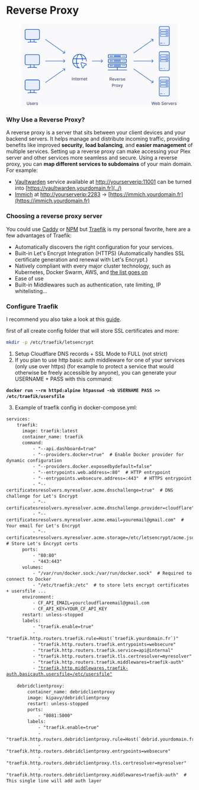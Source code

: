 # Reverse Proxy

<figure><img src="../.gitbook/assets/{29D74013-3A85-483D-B2C6-0877B20AB73E}.png" alt=""><figcaption></figcaption></figure>

### **Why Use a Reverse Proxy?**

A reverse proxy is a server that sits between your client devices and your backend servers. It helps manage and distribute incoming traffic, providing benefits like improved **security**, **load balancing**, and **easier management** of multiple services. Setting up a reverse proxy can make accessing your Plex server and other services more seamless and secure. Using a reverse proxy, you can **map different services to subdomains** of your main domain. For example:

* [Vaultwarden](../) service available at [http://yourserverip:11001](http://yourserverip:11001) can be turned into [https://vaultwarden.yourdomain.fr](../)
* [Immich](https://github.com/immich-app/immich) at [http://yourserverip:2283](http://yourserverip:2283) -> [https://immich.yourdomain.fr](https://immich.yourdomain.fr)

### Choosing a reverse proxy server

You could use [Caddy](https://github.com/caddyserver/caddy) or [NPM](https://nginxproxymanager.com/) but [Traefik](https://doc.traefik.io/traefik/) is my personal favorite, here are a few advantages of Traefik:

* Automatically discovers the right configuration for your services.
* Built-in Let's Encrypt Integration (HTTPS) (Automatically handles SSL certificate generation and renewal with Let's Encrypt.)
* Natively compliant with every major cluster technology, such as Kubernetes, Docker Swarm, AWS, and [the list goes on](https://doc.traefik.io/traefik/providers/overview/)
* Ease of use
* Built-in Middlewares such as authentication, rate limiting, IP whitelisting...

### Configure Traefik

I recommend you also take a look at this [guide](https://www.smarthomebeginner.com/cloudflare-settings-for-traefik-docker/).

first of all create config folder that will store SSL certificates and more:

```bash
mkdir -p /etc/traefik/letsencrypt
```

1. Setup Cloudflare DNS records + SSL Mode to FULL (not strict)
2. If you plan to use http basic auth middleware for one of your services (only use over https) (for example to protect a service that would otherwise be freely accessible by anyone), you can generate your USERNAME + PASS with this command:

<pre class="language-bash"><code class="lang-bash"><strong>docker run --rm httpd:alpine htpasswd -nb USERNAME PASS >> /etc/traefik/usersfile
</strong></code></pre>

3. Example of traefik config in docker-compose.yml:

<pre class="language-yaml" data-full-width="true"><code class="lang-yaml">services:
    traefik:
      image: traefik:latest
      container_name: traefik
      command:
          - "--api.dashboard=true"
          - "--providers.docker=true"  # Enable Docker provider for dynamic configuration
          - "--providers.docker.exposedbydefault=false"
          - "--entrypoints.web.address=:80"  # HTTP entrypoint
          - "--entrypoints.websecure.address=:443"  # HTTPS entrypoint
          - "--certificatesresolvers.myresolver.acme.dnschallenge=true"  # DNS challenge for Let's Encrypt
          - "--certificatesresolvers.myresolver.acme.dnschallenge.provider=cloudflare"
          - "--certificatesresolvers.myresolver.acme.email=youremail@gmail.com"  # Your email for Let's Encrypt
          - "--certificatesresolvers.myresolver.acme.storage=/etc/letsencrypt/acme.json"  # Store Let's Encrypt certs
      ports:
          - "80:80"
          - "443:443"
      volumes:
          - "/var/run/docker.sock:/var/run/docker.sock"  # Required to connect to Docker
          - "/etc/traefik:/etc"  # to store lets encrypt certificates + usersfile ...
      environment:
          - CF_API_EMAIL=yourcloudflareemail@gmail.com
          - CF_API_KEY=YOUR_CF_API_KEY
      restart: unless-stopped
      labels:
          - "traefik.enable=true"
          - "traefik.http.routers.traefik.rule=Host(`traefik.yourdomain.fr`)"
          - "traefik.http.routers.traefik.entrypoints=websecure"
          - "traefik.http.routers.traefik.service=api@internal"
          - "traefik.http.routers.traefik.tls.certresolver=myresolver"      
          - "traefik.http.routers.traefik.middlewares=traefik-auth"
          - <a data-footnote-ref href="#user-content-fn-1">"traefik.http.middlewares.traefik-auth.basicauth.usersfile=/etc/usersfile"</a>

    debridclientproxy:
        container_name: debridclientproxy
        image: kipavy/debridclientproxy
        restart: unless-stopped
        ports:
            - "8081:5000"
        labels:
            - "traefik.enable=true"
            - "traefik.http.routers.debridclientproxy.rule=Host(`debrid.yourdomain.fr`)"
            - "traefik.http.routers.debridclientproxy.entrypoints=websecure"
            - "traefik.http.routers.debridclientproxy.tls.certresolver=myresolver"
            - "traefik.http.routers.debridclientproxy.middlewares=traefik-auth"  # This single line will add auth layer
</code></pre>





[^1]: or you could use basicauth.users with this syntax: user1:pass,user2:pass,...\
    if you do this, you should use this command to generate with duplicate $:\
    \
    docker run --rm httpd:alpine htpasswd -nb USERNAME PASS | sed 's/\\$/\\$\\$/g'
